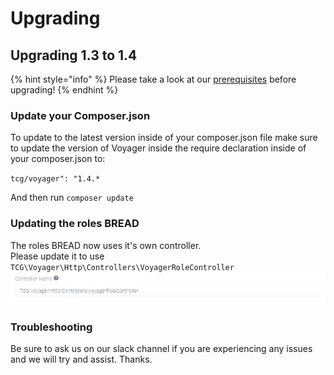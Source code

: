 # Upgrading

## Upgrading 1.3 to 1.4

{% hint style="info" %}
Please take a look at our [prerequisites](../getting-started/prerequisites.md) before upgrading!
{% endhint %}

### Update your Composer.json

To update to the latest version inside of your composer.json file make sure to update the version of Voyager inside the require declaration inside of your composer.json to:

`tcg/voyager": "1.4.*`

And then run `composer update`

### Updating the roles BREAD

The roles BREAD now uses it's own controller.  
Please update it to use `TCG\Voyager\Http\Controllers\VoyagerRoleController`
![](../.gitbook/assets/upgrading_roles_controller.png)

### Troubleshooting

Be sure to ask us on our slack channel if you are experiencing any issues and we will try and assist. Thanks.
